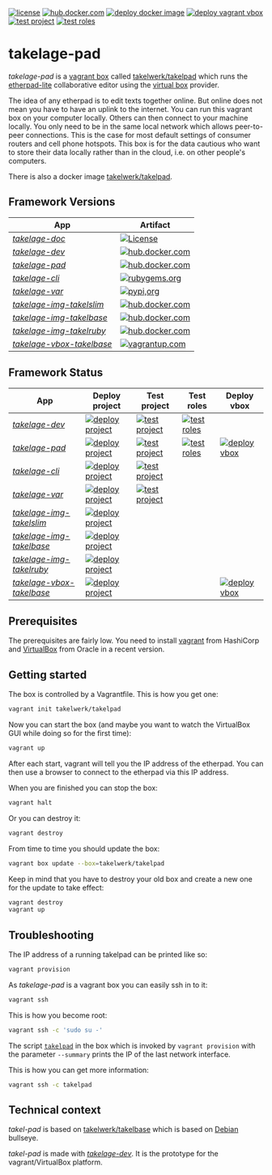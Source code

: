 [![license](https://img.shields.io/github/license/takelwerk/takelage-pad?color=blueviolet)](https://github.com/takelwerk/takelage-pad/blob/main/LICENSE)
[![hub.docker.com](https://img.shields.io/docker/v/takelwerk/takelpad/latest?label=hub.docker.com&sort=semver&color=blue)](https://hub.docker.com/r/takelwerk/takelpad)
[![deploy docker image](https://img.shields.io/github/workflow/status/takelwerk/takelage-pad/Build,%20test%20and%20deploy%20project?label=deploy%20docker%20image)](https://github.com/takelwerk/takelage-pad/actions/workflows/build_test_deploy_project_on_push.yml)
[![deploy vagrant vbox](https://img.shields.io/github/workflow/status/takelwerk/takelage-pad/Build%20and%20deploy%20project%20vbox%20to%20vagrantup?label=deploy%20vagrant%20vbox)](https://github.com/takelwerk/takelage-pad/actions/workflows/build_deploy_project_vbox_on_push.yml)
[![test project](https://img.shields.io/github/workflow/status/takelwerk/takelage-pad/Build%20and%20test%20project?label=test%20project)](https://github.com/takelwerk/takelage-pad/actions/workflows/build_test_project_nightly.yml)
[![test roles](https://img.shields.io/github/workflow/status/takelwerk/takelage-pad/Build%20and%20test%20roles?label=test%20roles)](https://github.com/takelwerk/takelage-pad/actions/workflows/build_test_roles_nightly.yml)

# takelage-pad

*takelage-pad* is a 
[vagrant box](https://www.vagrantup.com/) 
called 
[takelwerk/takelpad](https://app.vagrantup.com/takelwerk/boxes/takelpad) 
which runs the 
[etherpad-lite](https://github.com/ether/etherpad-lite) 
collaborative editor using the
[virtual box](https://www.virtualbox.org/) 
provider.

The idea of any etherpad is to edit texts together online.
But online does not mean you have to have an uplink to the internet.
You can run this vagrant box on your computer locally.
Others can then connect to your machine locally.
You only need to be in the same local network which allows peer-to-peer
connections.
This is the case for most default settings of consumer routers
and cell phone hotspots.
This box is for the data cautious who want to store their data
locally rather than in the cloud, i.e. on other people's computers.

There is also a docker image
[takelwerk/takelpad](https://hub.docker.com/repository/docker/takelwerk/takelpad).

## Framework Versions

| App | Artifact |
| --- | -------- |
| *[takelage-doc](https://github.com/takelwerk/takelage-doc)* | [![License](https://img.shields.io/github/license/takelwerk/takelage-doc?color=blueviolet)](https://github.com/takelwerk/takelage-doc/blob/main/LICENSE) |
| *[takelage-dev](https://github.com/takelwerk/takelage-dev)* | [![hub.docker.com](https://img.shields.io/docker/v/takelwerk/takelage/latest?label=hub.docker.com&sort=semver&color=blue)](https://hub.docker.com/r/takelwerk/takelage) |
| *[takelage-pad](https://github.com/takelwerk/takelage-pad)* | [![hub.docker.com](https://img.shields.io/docker/v/takelwerk/takelpad/latest?label=hub.docker.com&sort=semver&color=blue)](https://hub.docker.com/r/takelwerk/takelpad) |
| *[takelage-cli](https://github.com/takelwerk/takelage-cli)* | [![rubygems.org](https://img.shields.io/gem/v/takeltau?label=rubygems.org&color=blue)](https://rubygems.org/gems/takeltau) |
| *[takelage-var](https://github.com/takelwerk/takelage-var)* | [![pypi,org](https://img.shields.io/pypi/v/pytest-takeltest?label=pypi.org&color=blue)](https://pypi.org/project/pytest-takeltest/) |
| *[takelage-img-takelslim](https://github.com/takelwerk/takelage-img-takelslim)* | [![hub.docker.com](https://img.shields.io/docker/v/takelwerk/takelslim/latest?label=hub.docker.com&color=blue)](https://hub.docker.com/r/takelwerk/takelslim) | 
| *[takelage-img-takelbase](https://github.com/takelwerk/takelage-img-takelbase)* | [![hub.docker.com](https://img.shields.io/docker/v/takelwerk/takelbase/latest?label=hub.docker.com&color=blue)](https://hub.docker.com/r/takelwerk/takelbase) | 
| *[takelage-img-takelruby](https://github.com/takelwerk/takelage-img-takelruby)* | [![hub.docker.com](https://img.shields.io/docker/v/takelwerk/takelruby/latest?label=hub.docker.com&color=blue)](https://hub.docker.com/r/takelwerk/takelruby) | 
| *[takelage-vbox-takelbase](https://github.com/takelwerk/takelage-vbox-takelbase)* | [![vagrantup.com](https://img.shields.io/badge/vagrantup.com-debian--bullseye-blue)](https://app.vagrantup.com/takelwerk/boxes/takelbase) | 

## Framework Status

| App | Deploy project | Test project | Test roles | Deploy vbox |
| --- | -------------- | ------------ | ---------- | ----------- |
| *[takelage-dev](https://github.com/takelwerk/takelage-dev)* | [![deploy project](https://img.shields.io/github/workflow/status/takelwerk/takelage-dev/Build,%20test%20and%20deploy%20project?label=deploy%20project)](https://github.com/takelwerk/takelage-dev/actions/workflows/build_test_deploy_project_on_push.yml) | [![test project](https://img.shields.io/github/workflow/status/takelwerk/takelage-dev/Build%20and%20test%20project?label=test%20project)](https://github.com/takelwerk/takelage-dev/actions/workflows/build_test_project_nightly.yml) | [![test roles](https://img.shields.io/github/workflow/status/takelwerk/takelage-dev/Test%20roles?label=test%20roles)](https://github.com/takelwerk/takelage-dev/actions/workflows/build_test_roles_nightly.yml) |
| *[takelage-pad](https://github.com/takelwerk/takelage-pad)* | [![deploy project](https://img.shields.io/github/workflow/status/takelwerk/takelage-pad/Build,%20test%20and%20deploy%20project%20to%20dockerhub?label=deploy%20project)](https://github.com/takelwerk/takelage-pad/actions/workflows/build_test_deploy_project_on_push.yml) | [![test project](https://img.shields.io/github/workflow/status/takelwerk/takelage-pad/Build%20and%20test%20project?label=test%20project)](https://github.com/takelwerk/takelage-pad/actions/workflows/build_test_project_nightly.yml) | [![test roles](https://img.shields.io/github/workflow/status/takelwerk/takelage-pad/Build%20and%20test%20roles?label=test%20roles)](https://github.com/takelwerk/takelage-pad/actions/workflows/build_test_roles_nightly.yml) | [![deploy vbox](https://img.shields.io/github/workflow/status/takelwerk/takelage-pad/Build%20and%20deploy%20project%20vbox%20to%20vagrantup?label=deploy%20vbox)](https://github.com/takelwerk/takelage-pad/actions/workflows/build_deploy_project_vbox_on_push.yml) |
| *[takelage-cli](https://github.com/takelwerk/takelage-cli)* | [![deploy project](https://img.shields.io/github/workflow/status/takelwerk/takelage-cli/Build,%20test%20and%20deploy%20project?label=deploy%20project)](https://github.com/takelwerk/takelage-cli/actions/workflows/build_test_deploy_project_on_push.yml) | [![test project](https://img.shields.io/github/workflow/status/takelwerk/takelage-cli/Test%20project?label=test%20project)](https://github.com/takelwerk/takelage-cli/actions/workflows/test_project_nightly.yml) |
| *[takelage-var](https://github.com/takelwerk/takelage-var)* | [![deploy project](https://img.shields.io/github/workflow/status/takelwerk/takelage-var/Build,%20test%20and%20deploy%20project?label=deploy%20project)](https://github.com/takelwerk/takelage-var/actions/workflows/build_test_deploy_project_on_push.yml) | [![test project](https://img.shields.io/github/workflow/status/takelwerk/takelage-var/Build%20and%20test%20project?label=test%20project)](https://github.com/takelwerk/takelage-var/actions/workflows/build_test_project_nightly.yml) |
| *[takelage-img-takelslim](https://github.com/takelwerk/takelage-img-takelslim)* | [![deploy project](https://img.shields.io/github/workflow/status/takelwerk/takelage-img-takelslim/Build%20and%20deploy%20takelslim?label=deploy%20project)](https://github.com/takelwerk/takelage-img-takelslim/actions/workflows/build_deploy_takelslim_nightly.yml) |
| *[takelage-img-takelbase](https://github.com/takelwerk/takelage-img-takelbase)* | [![deploy project](https://img.shields.io/github/workflow/status/takelwerk/takelage-img-takelbase/Build%20and%20deploy%20takelbase?label=deploy%20project)](https://github.com/takelwerk/takelage-img-takelbase/actions/workflows/build_deploy_takelbase_nightly.yml) |
| *[takelage-img-takelruby](https://github.com/takelwerk/takelage-img-takelruby)* | [![deploy project](https://img.shields.io/github/workflow/status/takelwerk/takelage-img-takelruby/Build%20and%20deploy%20takelruby%20latest?label=deploy%20project)](https://github.com/takelwerk/takelage-img-takelruby/actions/workflows/build_deploy_takelruby_nightly.yml) |
| *[takelage-vbox-takelbase](https://github.com/takelwerk/takelage-vbox-takelbase)* | [![deploy project](https://img.shields.io/github/workflow/status/takelwerk/takelage-vbox-takelbase/Build%20and%20deploy%20project?label=deploy%20project)](https://github.com/takelwerk/takelage-vbox-takelbase/actions/workflows/build_and_deploy_project_nightly.yml) | | | [![deploy vbox](https://img.shields.io/github/workflow/status/takelwerk/takelage-vbox-takelbase/Build%20and%20deploy%20project?label=deploy%20vbox)](https://github.com/takelwerk/takelage-vbox-takelbase/actions/workflows/build_and_deploy_project_nightly.yml) |

## Prerequisites

The prerequisites are fairly low. You need to install 
[vagrant](https://www.vagrantup.com/downloads) from HashiCorp
and
[VirtualBox](https://www.virtualbox.org/wiki/Downloads) from Oracle
in a recent version.

## Getting started

The box is controlled by a Vagrantfile. This is how you get one:

````bash
vagrant init takelwerk/takelpad
````

Now you can start the box 
(and maybe you want to watch the VirtualBox GUI 
while doing so for the first time):

```bash
vagrant up
```

After each start, vagrant will tell you the IP address of the etherpad.
You can then use a browser to connect to the etherpad via this IP address.

When you are finished you can stop the box:

```bash
vagrant halt
```

Or you can destroy it:

```bash
vagrant destroy
```

From time to time you should update the box:
```bash
vagrant box update --box=takelwerk/takelpad
```

Keep in mind that you have to destroy your old box and create a new one 
for the update to take effect:
```bash
vagrant destroy
vagrant up
```

## Troubleshooting

The IP address of a running takelpad can be printed like so:

```bash
vagrant provision
```

As *takelage-pad* is a vagrant box you can easily ssh in to it:

```bash
vagrant ssh
```

This is how you become root:

```bash
vagrant ssh -c 'sudo su -'
```

The script 
[```takelpad```](https://github.com/takelwerk/takelage-pad/blob/master/ansible/roles/takel-etherpad/templates/takelpad.j2.sh)
in the box which is invoked by 
```vagrant provision``` with the parameter ```--summary```
prints the IP of the last network interface.

This is how you can get more information:
```bash
vagrant ssh -c takelpad
``` 

## Technical context

*takel-pad* is based on
[takelwerk/takelbase](https://github.com/takelwerk/takelage-vbox-takelbase)
 which is based on
 [Debian](https://www.debian.org/) bullseye.
 
*takel-pad* is made with 
[*takelage-dev*](https://github.com/takelwerk/takelage-dev).
It is the prototype for the vagrant/VirtualBox platform.
